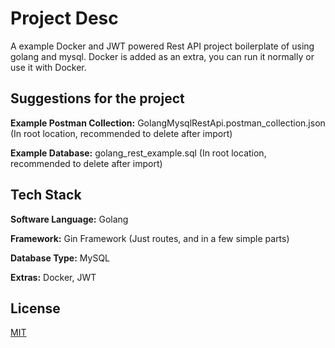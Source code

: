 
# Project Desc

A example Docker and JWT powered Rest API project boilerplate of using golang and mysql. Docker is added as an extra, you can run it normally or use it with Docker.

## Suggestions for the project

**Example Postman Collection:** GolangMysqlRestApi.postman_collection.json (In root location, recommended to delete after import)

**Example Database:** golang_rest_example.sql (In root location, recommended to delete after import)


## Tech Stack

**Software Language:** Golang

**Framework:** Gin Framework (Just routes, and in a few simple parts)

**Database Type:** MySQL

**Extras:** Docker, JWT


## License

[MIT](https://choosealicense.com/licenses/mit/)

